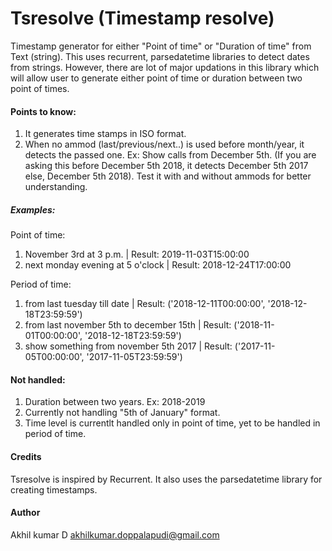# Tsresolve (Timestamp resolve)

Timestamp generator for either "Point of time" or "Duration of time" from Text (string). This uses recurrent, parsedatetime libraries to detect dates from strings. However, there are lot of major updations in this library which will allow user to generate either point of time or duration between two point of times.

#### Points to know:
1. It generates time stamps in ISO format.
2. When no ammod (last/previous/next..) is used before month/year, it detects the passed one.
   Ex: Show calls from December 5th. (If you are asking this before December 5th 2018, it detects December 5th 2017 else, December 5th 2018). Test it with and without ammods for better understanding.

##### Examples:

Point of time:
1. November 3rd at 3 p.m. | Result: 2019-11-03T15:00:00
2. next monday evening at 5 o'clock | Result: 2018-12-24T17:00:00
  
Period of time:
1. from last tuesday till date | Result: ('2018-12-11T00:00:00', '2018-12-18T23:59:59')
2. from last november 5th to december 15th | Result: ('2018-11-01T00:00:00', '2018-12-18T23:59:59')
3. show something from november 5th 2017 | Result: ('2017-11-05T00:00:00', '2017-11-05T23:59:59')

#### Not handled:
1. Duration between two years. Ex: 2018-2019
2. Currently not handling "5th of January" format.
3. Time level is currentlt handled only in point of time, yet to be handled in period of time.

#### Credits
Tsresolve is inspired by Recurrent. It also uses the parsedatetime library for creating timestamps.

#### Author
Akhil kumar D akhilkumar.doppalapudi@gmail.com
